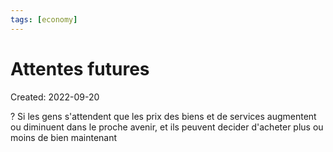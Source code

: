 ```yaml
---
tags: [economy] 
---
```

# Attentes futures
Created: 2022-09-20

?
Si les gens s'attendent que les prix des biens et de services augmentent ou diminuent dans le proche avenir, et ils peuvent decider d'acheter plus ou moins de bien maintenant
<!--SR:!2022-10-06,8,230-->

